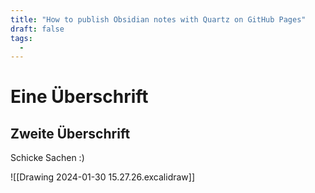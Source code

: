 ```yaml
---
title: "How to publish Obsidian notes with Quartz on GitHub Pages"
draft: false
tags:
  - 
---
```

# Eine Überschrift

## Zweite Überschrift

Schicke Sachen :)


![[Drawing 2024-01-30 15.27.26.excalidraw]]
